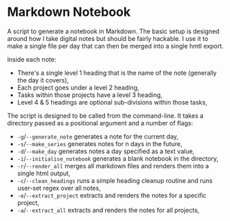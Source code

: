 # Markdown Notebook

A script to generate a notebook in Markdown. The basic setup is designed around how I take digital notes but should be fairly hackable. I use it to make a single file per day that can then be merged into a single hmtl export.

Inside each note:

* There's a single level 1 heading that is the name of the note (generally the day it covers),
* Each project goes under a level 2 heading,
* Tasks within those projects have a level 3 heading,
* Level 4 & 5 headings are optional sub-divisions within those tasks,

The script is designed to be called from the command-line. It takes a directory passed as a positional argument and a number of flags:

* ```-g```/```--generate_note``` generates a note for the current day,
* ```-s```/```--make_series``` generates notes for n days in the future,
* ```-d```/```--make_day``` generates notes a day specified as a text value,
* ```-i```/```--initialise_notebook``` generates a blank notebook in the directory,
* ```-r```/```--render_all``` merges all markdown files and renders them into a single html output,
* ```-c```/```--clean_headings``` runs a simple heading cleanup routine and runs user-set regex over all notes,
* ```-e```/```--extract_project``` extracts and renders the notes for a specific project,
* ```-a```/```--extract_all``` extracts and renders the notes for all projects,
